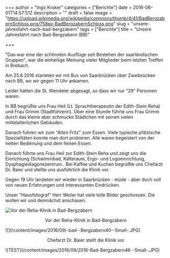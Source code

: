 +++
author = "Ingo Kroker"
categories = ["Berichte"]
date = 2016-06-01T14:57:51Z
description = ""
draft = false
image = "https://upload.wikimedia.org/wikipedia/commons/thumb/4/41/BadBergzabernSchloss.png/758px-BadBergzabernSchloss.png"
slug = "unsere-jahresfahrt-nach-bad-bergzabern"
tags = ["Berichte"]
title = "Unsere Jahresfahrt  nach Bad-Bergzabern (BB)"

+++


"Das war eine der schönsten Ausflüge seit Bestehen der saarländischen Gruppen", war die einhellige Meinung vieler Mitglieder beim letzten Treffen in Brebach.

Am 25.8.2016 starteten wir mit Bus von Saarbrücken über Zweibrücken nach BB, wo
wir gegen 11 Uhr ankamen.

Leider hatten die St. Wendeler abgesagt, so dass wir nur "29" Personen waren.

In BB begrüßte uns Frau Heil (Lt. Sprachtherapeutin der Edith-Stein Reha) und Frau Grimm (Stadtführerin).
Über eine Stunde führte uns Frau Grimm durch das kleine aber schmucke Städtchen mit seinen vielen mittelalterlichen Gebäuden.

Danach fuhren wir zum "Alten Fritz" zum Essen. Viele typische pfälzische Spezialitäten konnte man dort probieren. Alle waren begeistert von der netten Bedienung und dem feinen Essen.

Danach führte uns Frau Heil zur Edith-Stein Reha und zeigt uns die Einrichtung (Schwimmbad, Kälteraum, Ergo- und Logoeinrichtung, Dysphagiediagonezentrum..
Bei Kaffee und Kuchen begrüßte uns Chefarzt Dr. Baier und stellte uns ausführlich die Klinik vor.

Gegen 19 Uhr landeten wir wieder in Saarbrücken - müde - aber doch voll von neuen Erfahrungen und interessanten Eindrücken.

Unser "Hausfotograf" Herr Weiler hat viele tolle Bilder geschossen. Die wollen wir und demnächst anschauen.

![Vor der Reha-Klinik in Bad-Bergzabern](/content/images/2016/09/2016-Bad-Bergzabern47--Small-.JPG)
<p style='text-align: center;'>Vor der Reha-Klinik in Bad-Bergzabern</p>
![](/content/images/2016/09/-bad--Bergzabern40--Small-.JPG)
 <p style='text-align: center;'>Chefarzt Dr. Baier stellt die Klinik vor</p>
![TEST](/content/images/2016/09/2016-Bad-Bergzabern46--Small-.JPG)